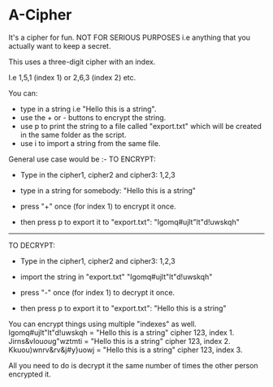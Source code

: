# A-Cipher
It's a cipher for fun. 
NOT FOR SERIOUS PURPOSES i.e anything that you actually want to keep a secret.

This uses a three-digit cipher with an index.

I.e 1,5,1 (index 1) or 2,6,3 (index 2) etc.

You can:
- type in a string i.e "Hello this is a string".
- use the + or - buttons to encrypt the string.
- use p to print the string to a file called "export.txt" which will be created in the same folder as the script.
- use i to import a string from the same file.

General use case would be :-
TO ENCRYPT:
- Type in the cipher1, cipher2 and cipher3:
1,2,3

- type in a string for somebody:
"Hello this is a string"

- press "+" once (for index 1) to encrypt it once. 
- then press p to export it to "export.txt":
"Igomq#ujlt"lt"d!uwskqh"

---
TO DECRYPT:
- Type in the cipher1, cipher2 and cipher3:
1,2,3

- import the string in "export.txt"
"Igomq#ujlt"lt"d!uwskqh"

- press "-" once (for index 1) to decrypt it once.
- then press p to export it to "export.txt":
"Hello this is a string"

You can encrypt things using multiple "indexes" as well.
Igomq#ujlt"lt"d!uwskqh = "Hello this is a string" cipher 123, index 1.
Jirns&vlou$ou$g"wztmti = "Hello this is a string" cipher 123, index 2.
Kkuou)wnrv&rv&j#y}uowj = "Hello this is a string" cipher 123, index 3.

All you need to do is decrypt it the same number of times the other person encrypted it.


